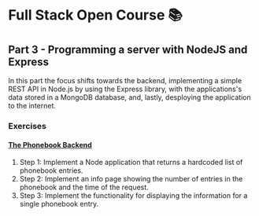 # Full Stack Open Course 📚

## Part 3 - Programming a server with NodeJS and Express

In this part the focus shifts towards the backend, implementing a simple REST API in Node.js by using the Express library, with the applications's data stored in a MongoDB database, and, lastly, desploying the application to the internet.

### Exercises

#### [The Phonebook Backend](/part-03/phonebook/)

1. Step 1: Implement a Node application that returns a hardcoded list of phonebook entries.
2. Step 2: Implement an info page showing the number of entries in the phonebook and the time of the request.
3. Step 3: Implement the functionality for displaying the information for a single phonebook entry.
